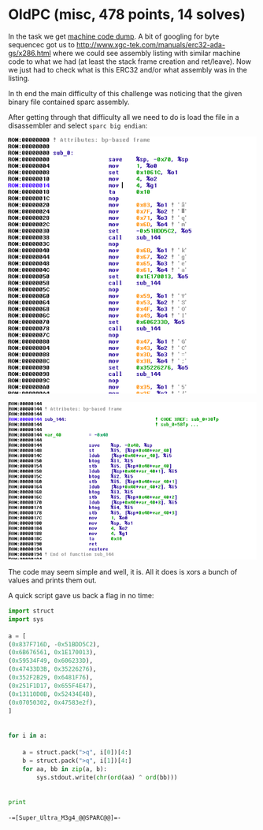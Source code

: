 # OldPC (misc, 478 points, 14 solves)

In the task we get [machine code dump](oldpc.hex).
A bit of googling for byte sequencec got us to http://www.xgc-tek.com/manuals/erc32-ada-gs/x286.html where we could see assembly listing with similar machine code to what we had (at least the stack frame creation and ret/leave).
Now we just had to check what is this ERC32 and/or what assembly was in the listing.

In th end the main difficulty of this challenge was noticing that the given binary file contained sparc assembly.

After getting through that difficulty all we need to do is load the file in a disassembler and select `sparc big endian`:

![scr1.png](scr1.png)

![scr2.png](scr2.png)

The code may seem simple and well, it is. All it does is xors a bunch of values and prints them out. 

A quick script gave us back a flag in no time:


``` python
import struct
import sys

a = [
(0x837F716D, -0x51BDD5C2),
(0x6B676561, 0x1E170013),
(0x59534F49, 0x606233D),
(0x47433D3B, 0x35226276),
(0x352F2B29, 0x6481F76),
(0x251F1D17, 0x655F4E47),
(0x13110D0B, 0x52434E4B),
(0x07050302, 0x47583e2f),
]


for i in a:

	a = struct.pack(">q", i[0])[4:]
	b = struct.pack(">q", i[1])[4:]
	for aa, bb in zip(a, b):
	    sys.stdout.write(chr(ord(aa) ^ ord(bb)))


print
```

`-=[Super_Ultra_M3g4_@@SPARC@@]=-`